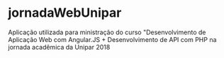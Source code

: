 # jornadaWebUnipar
Aplicação utilizada para ministração do curso "Desenvolvimento de Aplicação Web com Angular.JS + Desenvolvimento de API com PHP na jornada acadêmica da Unipar 2018
